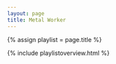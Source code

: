 ```yaml
---
layout: page
title: Metal Worker
---
```


{% assign playlist = page.title %}

{% include playlistoverview.html %}

